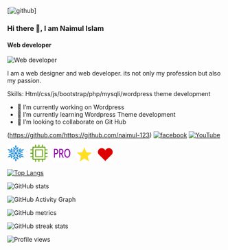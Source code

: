 [<img src='https://cdn.jsdelivr.net/npm/simple-icons@3.0.1/icons/github.svg' alt='github' height='40'>]
### Hi there 👋, I am Naimul Islam
#### Web developer
![Web developer](https://scontent.fdac27-1.fna.fbcdn.net/v/t39.30808-6/331194269_711264973796936_146844291517691839_n.jpg?_nc_cat=104&ccb=1-7&_nc_sid=09cbfe&_nc_ohc=bH2mLF_KJSYAX-a6sf1&_nc_ht=scontent.fdac27-1.fna&oh=00_AfC1sPgoLBSMkNb4JZkw4qGslOhsu9HBl6NSKuMtGfk5zQ&oe=640CBF54)

I am a web designer and web developer. its not only my profession but also my passion.

Skills: Html/css/js/bootstrap/php/mysqli/wordpress theme development

- 🔭 I’m currently working on Wordpress 
- 🌱 I’m currently learning Wordpress Theme development 
- 👯 I’m looking to collaborate on Git Hub 


(https://github.com/https://github.com/naimul-123)  [<img src='https://cdn.jsdelivr.net/npm/simple-icons@3.0.1/icons/facebook.svg' alt='facebook' height='40'>](https://www.facebook.com/https://www.facebook.com/profile.php?id=100064305721861)  [<img src='https://cdn.jsdelivr.net/npm/simple-icons@3.0.1/icons/youtube.svg' alt='YouTube' height='40'>](https://www.youtube.com/channel/https://www.youtube.com/channel/UCEUawBIIJUp7-WoDeWfZnGQ)  

<a href='https://archiveprogram.github.com/'><img src='https://raw.githubusercontent.com/acervenky/animated-github-badges/master/assets/acbadge.gif' width='40' height='40'></a> <a href='https://docs.github.com/en/developers'><img src='https://raw.githubusercontent.com/acervenky/animated-github-badges/master/assets/devbadge.gif' width='40' height='40'></a> <a href='https://github.com/pricing'><img src='https://raw.githubusercontent.com/acervenky/animated-github-badges/master/assets/pro.gif' width='40' height='40'></a> <a href='https://stars.github.com/'><img src='https://raw.githubusercontent.com/acervenky/animated-github-badges/master/assets/starbadge.gif' width='35' height='35'></a> <a href='https://docs.github.com/en/github/supporting-the-open-source-community-with-github-sponsors'><img src='https://raw.githubusercontent.com/acervenky/animated-github-badges/master/assets/sponsorbadge.gif' width='35' height='35'></a> 

[![Top Langs](https://github-readme-stats.vercel.app/api/top-langs/?username=https://github.com/naimul-123)](https://github.com/anuraghazra/github-readme-stats)

![GitHub stats](https://github-readme-stats.vercel.app/api?username=https://github.com/naimul-123&show_icons=true&count_private=true)  

![GitHub Activity Graph](https://activity-graph.herokuapp.com/graph?username=https://github.com/naimul-123)  

![GitHub metrics](https://metrics.lecoq.io/https://github.com/naimul-123)  

![GitHub streak stats](https://streak-stats.demolab.com/?user=https://github.com/naimul-123)  

![Profile views](https://gpvc.arturio.dev/https://github.com/naimul-123)  
